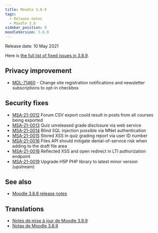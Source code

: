 ```yaml
---
title: Moodle 3.8.9
tags:
  - Release notes
  - Moodle 3.8
sidebar_position: 9
moodleVersion: 3.8.9
---
```


Release date: 10 May 2021

Here is [the full list of fixed issues in 3.8.9](https://tracker.moodle.org/secure/IssueNavigator!executeAdvanced.jspa?jqlQuery=project+%3D+mdl+AND+resolution+%3D+fixed+AND+fixVersion+in+%28%223.8.9%22%29+ORDER+BY+priority+DESC&runQuery=true&clear=true).

## Privacy improvement

- [MDL-71460](https://tracker.moodle.org/browse/MDL-71460) - Change site registration notifications and newsletter subscriptions to opt-in checkbox

## Security fixes

- [MSA-21-0012](https://moodle.org/mod/forum/discuss.php?d=422305) Forum CSV export could result in posts from all courses being exported
- [MSA-21-0013](https://moodle.org/mod/forum/discuss.php?d=422307) Quiz unreleased grade disclosure via web service
- [MSA-21-0014](https://moodle.org/mod/forum/discuss.php?d=422308) Blind SQL injection possible via MNet authentication
- [MSA-21-0015](https://moodle.org/mod/forum/discuss.php?d=422309) Stored XSS in quiz grading report via user ID number
- [MSA-21-0016](https://moodle.org/mod/forum/discuss.php?d=422310) Files API should mitigate denial-of-service risk when adding to the draft file area
- [MSA-21-0018](https://moodle.org/mod/forum/discuss.php?d=422314) Reflected XSS and open redirect in LTI authorization endpoint
- [MSA-21-0019](https://moodle.org/mod/forum/discuss.php?d=422315) Upgrade H5P PHP library to latest minor version (upstream)

## See also

- [Moodle 3.8.8 release notes](/general/releases/3.8/3.8.8)

## Translations

- [Notes de mise à jour de Moodle 3.8.9](https://docs.moodle.org/fr/Notes_de_mise_à_jour_de_Moodle_3.8.9)
- [Notas de Moodle 3.8.9](https://docs.moodle.org/es/Notas_de_Moodle_3.8.9)
